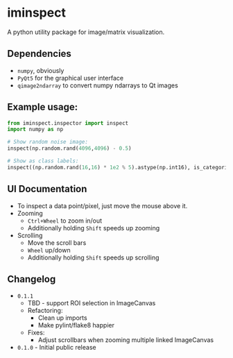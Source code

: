 # iminspect
A python utility package for image/matrix visualization.

## Dependencies
* `numpy`, obviously
* `PyQt5` for the graphical user interface
* `qimage2ndarray` to convert numpy ndarrays to Qt images

## Example usage:
```python
from iminspect.inspector import inspect
import numpy as np

# Show random noise image:
inspect(np.random.rand(4096,4096) - 0.5)

# Show as class labels:
inspect((np.random.rand(16,16) * 1e2 % 5).astype(np.int16), is_categoric=True)
```

## UI Documentation
* To inspect a data point/pixel, just move the mouse above it.
* Zooming
  * `Ctrl+Wheel` to zoom in/out
  * Additionally holding `Shift` speeds up zooming
* Scrolling
  * Move the scroll bars
  * `Wheel` up/down
  * Additionally holding `Shift` speeds up scrolling

## Changelog
* `0.1.1`
  * TBD - support ROI selection in ImageCanvas
  * Refactoring:
    * Clean up imports
    * Make pylint/flake8 happier
  * Fixes:
    * Adjust scrollbars when zooming multiple linked ImageCanvas
* `0.1.0` - Initial public release


